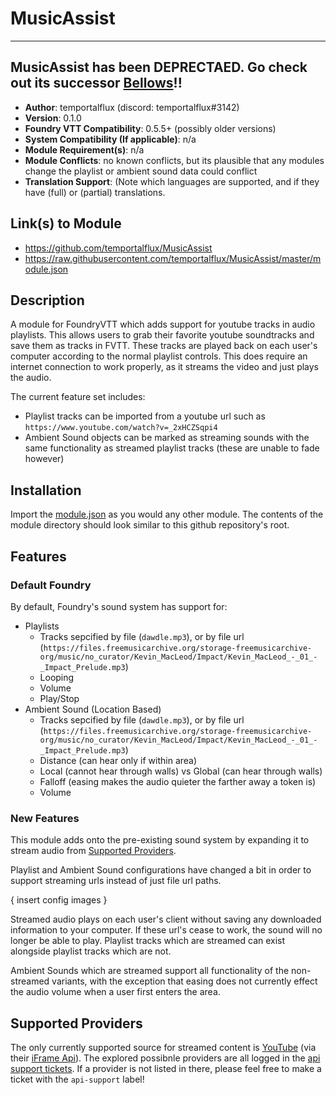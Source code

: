 # MusicAssist
---

## MusicAssist has been DEPRECTAED. Go check out its successor [Bellows](https://github.com/casualchameleon/Bellows)!! 

* **Author**: temportalflux (discord: temportalflux#3142)
* **Version**: 0.1.0
* **Foundry VTT Compatibility**: 0.5.5+ (possibly older versions)
* **System Compatibility (If applicable)**: n/a
* **Module Requirement(s)**: n/a
* **Module Conflicts**: no known conflicts, but its plausible that any modules change the playlist or ambient sound data could conflict
* **Translation Support**: (Note which languages are supported, and if they have (full) or (partial) translations.

## Link(s) to Module
* https://github.com/temportalflux/MusicAssist
* https://raw.githubusercontent.com/temportalflux/MusicAssist/master/module.json

## Description
A module for FoundryVTT which adds support for youtube tracks in audio playlists. This allows users to grab their favorite youtube soundtracks and save them as tracks in FVTT. These tracks are played back on each user's computer according to the normal playlist controls. This does require an internet connection to work properly, as it streams the video and just plays the audio.

The current feature set includes:
- Playlist tracks can be imported from a youtube url such as `https://www.youtube.com/watch?v=_2xHCZSqpi4`
- Ambient Sound objects can be marked as streaming sounds with the same functionality as streamed playlist tracks (these are unable to fade however)

## Installation
Import the [module.json](https://raw.githubusercontent.com/temportalflux/MusicAssist/master/module.json) as you would any other module. The contents of the module directory should look similar to this github repository's root.

## Features

### Default Foundry
By default, Foundry's sound system has support for:
- Playlists
  - Tracks sepcified by file (`dawdle.mp3`), or by file url (`https://files.freemusicarchive.org/storage-freemusicarchive-org/music/no_curator/Kevin_MacLeod/Impact/Kevin_MacLeod_-_01_-_Impact_Prelude.mp3`)
  - Looping
  - Volume
  - Play/Stop
- Ambient Sound (Location Based)
  - Tracks sepcified by file (`dawdle.mp3`), or by file url (`https://files.freemusicarchive.org/storage-freemusicarchive-org/music/no_curator/Kevin_MacLeod/Impact/Kevin_MacLeod_-_01_-_Impact_Prelude.mp3`)
  - Distance (can hear only if within area)
  - Local (cannot hear through walls) vs Global (can hear through walls)
  - Falloff (easing makes the audio quieter the farther away a token is)
  - Volume

### New Features
This module adds onto the pre-existing sound system by expanding it to stream audio from [Supported Providers](<#Supported Providers>).

Playlist and Ambient Sound configurations have changed a bit in order to support streaming urls instead of just file url paths.

{ insert config images }

Streamed audio plays on each user's client without saving any downloaded information to your computer. If these url's cease to work, the sound will no longer be able to play. Playlist tracks which are streamed can exist alongside playlist tracks which are not.

Ambient Sounds which are streamed support all functionality of the non-streamed variants, with the exception that easing does not currently effect the audio volume when a user first enters the area.

## Supported Providers
The only currently supported source for streamed content is [YouTube](https://www.youtube.com/) (via their [iFrame Api](https://developers.google.com/youtube/iframe_api_reference)).
The explored possibnle providers are all logged in the [api support tickets](https://github.com/temportalflux/MusicAssist/issues?q=label%3Aapi). If a provider is not listed in there, please feel free to make a ticket with the `api-support` label!
